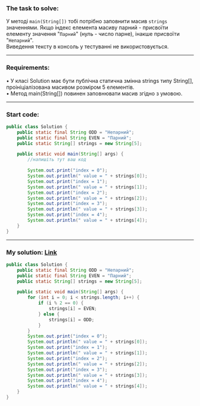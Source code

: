 ### **The task to solve:**  

У методі `main(String[])` тобі потрібно заповнити масив `strings` значеннями. Якщо індекс елемента масиву парний - присвоїти елементу значення "`Парний`" (нуль - число парне), інакше присвоїти "`Непарний`".  
Виведення тексту в консоль у тестуванні не використовується.

---

### **Requirements:**  

• У класі Solution має бути публічна статична змінна strings типу String[], проініціалізована масивом розміром 5 елементів.  
• Метод main(String[]) повинен заповнювати масив згідно з умовою.

---

### **Start code:**  

```java
public class Solution {
    public static final String ODD = "Непарний";
    public static final String EVEN = "Парний";
    public static String[] strings = new String[5];

    public static void main(String[] args) {
        //напишіть тут ваш код

        System.out.print("index = 0");
        System.out.println(" value = " + strings[0]);
        System.out.print("index = 1");
        System.out.println(" value = " + strings[1]);
        System.out.print("index = 2");
        System.out.println(" value = " + strings[2]);
        System.out.print("index = 3");
        System.out.println(" value = " + strings[3]);
        System.out.print("index = 4");
        System.out.println(" value = " + strings[4]);
    }
}
```

---

### **My solution: [Link](./src/Solution.java)**  

```java
public class Solution {
    public static final String ODD = "Непарний";
    public static final String EVEN = "Парний";
    public static String[] strings = new String[5];

    public static void main(String[] args) {
        for (int i = 0; i < strings.length; i++) {
            if (i % 2 == 0) {
                strings[i] = EVEN;
            } else {
                strings[i] = ODD;
            }
        }
        System.out.print("index = 0");
        System.out.println(" value = " + strings[0]);
        System.out.print("index = 1");
        System.out.println(" value = " + strings[1]);
        System.out.print("index = 2");
        System.out.println(" value = " + strings[2]);
        System.out.print("index = 3");
        System.out.println(" value = " + strings[3]);
        System.out.print("index = 4");
        System.out.println(" value = " + strings[4]);
    }
}
```

